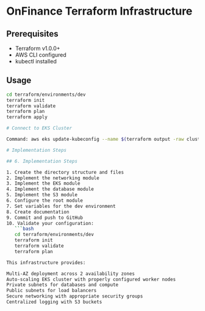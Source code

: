 # OnFinance Terraform Infrastructure

## Prerequisites
- Terraform v1.0.0+
- AWS CLI configured
- kubectl installed

## Usage
```bash
cd terraform/environments/dev
terraform init
terraform validate
terraform plan
terraform apply

# Connect to EKS Cluster

Command: aws eks update-kubeconfig --name $(terraform output -raw cluster_name) --region $(terraform output -raw region)

# Implementation Steps

## 6. Implementation Steps

1. Create the directory structure and files
2. Implement the networking module
3. Implement the EKS module 
4. Implement the database module
5. Implement the S3 module
6. Configure the root module
7. Set variables for the dev environment
8. Create documentation
9. Commit and push to GitHub
10. Validate your configuration:
   ```bash
   cd terraform/environments/dev
   terraform init
   terraform validate
   terraform plan

This infrastructure provides:

Multi-AZ deployment across 2 availability zones
Auto-scaling EKS cluster with properly configured worker nodes
Private subnets for databases and compute
Public subnets for load balancers
Secure networking with appropriate security groups
Centralized logging with S3 buckets